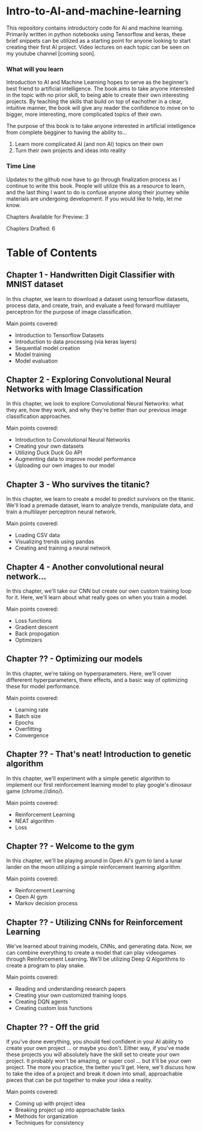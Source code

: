 # Intro-to-AI-and-machine-learning
This repository contains introductory code for AI and machine learning. Primarily written in python notebooks using Tensorflow and keras, these brief snippets can be utilized as a starting point for anyone looking to start creating their first AI project. Video lectures on each topic can be seen on my youtube channel [coming soon].

### What will you learn

Introduction to AI and Machine Learning hopes to serve as the beginner’s best friend to artificial intelligence. The book aims to take anyone interested in the topic with no prior skill, to being able to create their own interesting projects. By teaching the skills that build on top of eachother in a clear, intuitive manner, the book will give any reader the confidence to move on to bigger, more interesting, more complicated topics of their own. 

The purpose of this book is to take anyone interested in artificial intelligence from complete begginer to having the ability to...
1. Learn more complicated AI (and non AI) topics on their own
2. Turn their own projects and ideas into reality


### Time Line
Updates to the github now have to go through finalization process as I continue to write this book. People will utilize this as a resource to learn, and the last thing I want to do is confuse anyone along their journey while materials are undergoing development. If you would like to help, let me know. 

Chapters Available for Preview: 3

Chapters Drafted: 6


# Table of Contents

## Chapter 1 - Handwritten Digit Classifier with MNIST dataset
In this chapter, we learn to download a dataset using tensorflow datasets, process data, and create, train, and evaluate a feed forward multilayer perceptron for the purpose of image classification. 

Main points covered: 
- Introduction to Tensorflow Datasets
- Introduction to data processing (via keras layers)
- Sequential model creation
- Model training
- Model evaluation

## Chapter 2 - Exploring Convolutional Neural Networks with Image Classification
In this chapter, we look to explore Convolutional Neural Networks: what they are, how they work, and why they're 
better than our previous image classification approaches. 

Main points covered: 
- Introduction to Convolutional Neural Networks
- Creating your own datasets
- Utilizing Duck Duck Go API
- Augmenting data to improve model performance
- Uploading our own images to our model

## Chapter 3 - Who survives the titanic?
In this chapter, we learn to create a  model to predict survivors on the titanic. We'll load a premade dataset, learn to analyze trends, manipulate data, and train a multilayer perceptron neural network. 

Main points covered: 
- Loading CSV data
- Visualizing trends using pandas
- Creating and training a neural network 

## Chapter 4 - Another convolutional neural network...
In this chapter, we'll take our CNN but create our own custom training loop for it. Here, we'll learn about what really goes on when you train a model. 

Main points covered:
- Loss functions
- Gradient descent
- Back propogation
- Optimizers

## Chapter ?? - Optimizing our models
In this chapter, we're taking on hyperparameters. Here, we'll cover differerent hyperparameters, there effects, and a basic way of optimizing these for model performance. 

Main points covered: 
- Learning rate
- Batch size
- Epochs
- Overfitting
- Convergence

## Chapter ?? - That's neat! Introduction to genetic algorithm
In this chapter, we'll experiment with a simple genetic algorithm to implement our first reinforcement learning model to play google's dinosaur game (chrome://dino/). 

Main points covered:
- Reinforcement Learning
- NEAT algorithm
- Loss

## Chapter ?? - Welcome to the gym
In this chapter, we'll be playing around in Open AI's gym to land a lunar lander on the moon utilizing a simple reinforcement learning algorithm.

Main points covered:
- Reinforcement Learning
- Open AI gym
- Markov decision process

## Chapter ?? - Utilizing CNNs for Reinforcement Learning
We've learned about training models, CNNs, and generating data. Now, we can combine everything to create a model that can play videogames through Reinforcement Learning. We'll be utilizing Deep Q Algorithms to create a program to play snake. 

Main points covered: 
- Reading and understanding research papers
- Creating your own customized training loops
- Creating DQN agents
- Creating custom loss functions

## Chapter ?? - Off the grid
If you've done everything, you should feel confident in your AI ability to create your own project ... or maybe you don't. Either way, if you've made these projects you will absolutely have the skill set to create your own project. It probably won't be amazing, or super cool ... but it'll be your own project. The more you practice, the better you'll get. Here, we'll discuss how to take the idea of a project and break it down into small, approachable pieces that can be put together to make your idea a reality. 

Main points covered: 
- Coming up with project idea
- Breaking project up into approachable tasks
- Methods for organization
- Techniques for consistency

